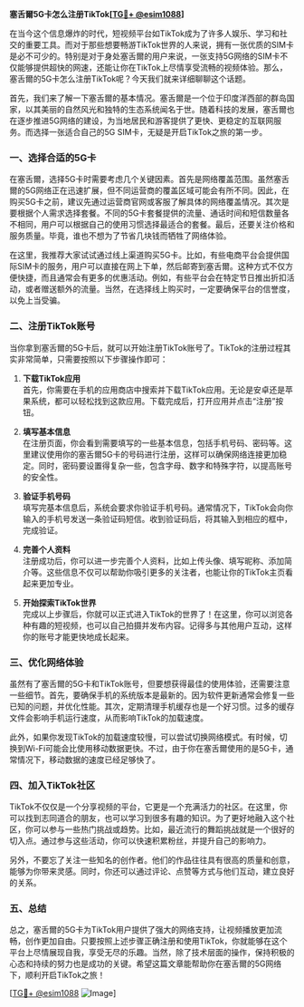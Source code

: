 **塞舌爾5G卡怎么注册TikTok[[TG💪+ @esim1088](https://t.me/s/esim1088)]**

在当今这个信息爆炸的时代，短视频平台如TikTok成为了许多人娱乐、学习和社交的重要工具。而对于那些想要畅游TikTok世界的人来说，拥有一张优质的SIM卡是必不可少的。特别是对于身处塞舌爾的用户来说，一张支持5G网络的SIM卡不仅能够提供超快的网速，还能让你在TikTok上尽情享受流畅的视频体验。那么，塞舌爾的5G卡怎么注册TikTok呢？今天我们就来详细聊聊这个话题。

首先，我们来了解一下塞舌爾的基本情况。塞舌爾是一个位于印度洋西部的群岛国家，以其美丽的自然风光和独特的生态系统闻名于世。随着科技的发展，塞舌爾也在逐步推进5G网络的建设，为当地居民和游客提供了更快、更稳定的互联网服务。而选择一张适合自己的5G SIM卡，无疑是开启TikTok之旅的第一步。

### 一、选择合适的5G卡

在塞舌爾，选择5G卡时需要考虑几个关键因素。首先是网络覆盖范围。虽然塞舌爾的5G网络正在迅速扩展，但不同运营商的覆盖区域可能会有所不同。因此，在购买5G卡之前，建议先通过运营商官网或客服了解具体的网络覆盖情况。其次是要根据个人需求选择套餐。不同的5G卡套餐提供的流量、通话时间和短信数量各不相同，用户可以根据自己的使用习惯选择最适合的套餐。最后，还要关注价格和服务质量。毕竟，谁也不想为了节省几块钱而牺牲了网络体验。

在这里，我推荐大家试试通过线上渠道购买5G卡。比如，有些电商平台会提供国际SIM卡的服务，用户可以直接在网上下单，然后邮寄到塞舌爾。这种方式不仅方便快捷，而且通常会有更多的优惠活动。例如，有些平台会在特定节日推出折扣活动，或者赠送额外的流量。当然，在选择线上购买时，一定要确保平台的信誉度，以免上当受骗。

### 二、注册TikTok账号

当你拿到塞舌爾的5G卡后，就可以开始注册TikTok账号了。TikTok的注册过程其实非常简单，只需要按照以下步骤操作即可：

1. **下载TikTok应用**  
   首先，你需要在手机的应用商店中搜索并下载TikTok应用。无论是安卓还是苹果系统，都可以轻松找到这款应用。下载完成后，打开应用并点击“注册”按钮。

2. **填写基本信息**  
   在注册页面，你会看到需要填写的一些基本信息，包括手机号码、密码等。这里建议使用你的塞舌爾5G卡的号码进行注册，这样可以确保网络连接更加稳定。同时，密码要设置得复杂一些，包含字母、数字和特殊字符，以提高账号的安全性。

3. **验证手机号码**  
   填写完基本信息后，系统会要求你验证手机号码。通常情况下，TikTok会向你输入的手机号发送一条验证码短信。收到验证码后，将其输入到相应的框中，完成验证。

4. **完善个人资料**  
   注册成功后，你可以进一步完善个人资料，比如上传头像、填写昵称、添加简介等。这些信息不仅可以帮助你吸引更多的关注者，也能让你的TikTok主页看起来更加专业。

5. **开始探索TikTok世界**  
   完成以上步骤后，你就可以正式进入TikTok的世界了！在这里，你可以浏览各种有趣的短视频，也可以自己拍摄并发布内容。记得多与其他用户互动，这样你的账号才能更快地成长起来。

### 三、优化网络体验

虽然有了塞舌爾的5G卡和TikTok账号，但要想获得最佳的使用体验，还需要注意一些细节。首先，要确保手机的系统版本是最新的。因为软件更新通常会修复一些已知的问题，并优化性能。其次，定期清理手机缓存也是一个好习惯。过多的缓存文件会影响手机运行速度，从而影响TikTok的加载速度。

此外，如果你发现TikTok的加载速度较慢，可以尝试切换网络模式。有时候，切换到Wi-Fi可能会比使用移动数据更快。不过，由于你在塞舌爾使用的是5G卡，通常情况下，移动数据的速度已经足够快了。

### 四、加入TikTok社区

TikTok不仅仅是一个分享视频的平台，它更是一个充满活力的社区。在这里，你可以找到志同道合的朋友，也可以学习到很多有趣的知识。为了更好地融入这个社区，你可以参与一些热门挑战或趋势。比如，最近流行的舞蹈挑战就是一个很好的切入点。通过参与这些活动，你可以快速积累粉丝，并提升自己的影响力。

另外，不要忘了关注一些知名的创作者。他们的作品往往具有很高的质量和创意，能够为你带来灵感。同时，你还可以通过评论、点赞等方式与他们互动，建立良好的关系。

### 五、总结

总之，塞舌爾的5G卡为TikTok用户提供了强大的网络支持，让视频播放更加流畅，创作更加自由。只要按照上述步骤正确注册和使用TikTok，你就能够在这个平台上尽情展现自我，享受无尽的乐趣。当然，除了技术层面的操作，保持积极的心态和持续的努力也是成功的关键。希望这篇文章能帮助你在塞舌爾的5G网络下，顺利开启TikTok之旅！

[[TG💪+ @esim1088](https://t.me/s/esim1088) ![Image](https://i.postimg.cc/4NQfJmqS/Snipaste-2025-05-13-00-14-12.png)]
